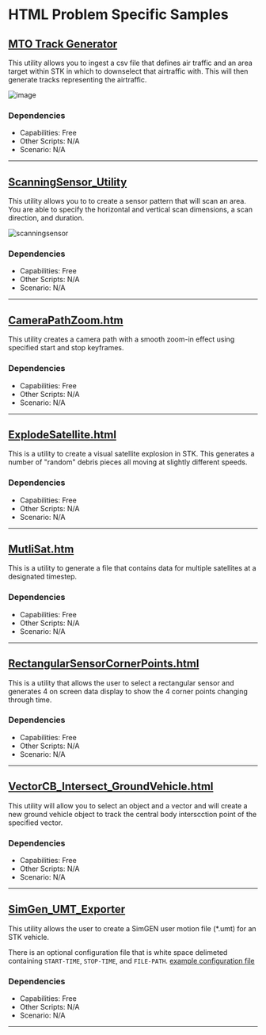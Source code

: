 # HTML Problem Specific Samples

## [MTO Track Generator](MTO%20Track%20Generator)

This utility allows you to ingest a csv file that defines air traffic and an area target within STK in which to downselect that airtraffic with.  This will then generate tracks representing the airtraffic.

![image](https://user-images.githubusercontent.com/3358750/118876978-e11b7400-b8bb-11eb-93d4-fc7ce6d9f0f9.png)

### Dependencies

* Capabilities: Free
* Other Scripts: N/A
* Scenario: N/A

---

## [ScanningSensor_Utility](ScanningSensor_Utility)

This utility allows you to to create a sensor pattern that will scan an area. You are able to specify the horizontal and vertical scan dimensions, a scan direction, and duration.

![scanningsensor](https://user-images.githubusercontent.com/43221447/163268509-deeefde0-21cf-454a-af49-a99cc9452da9.jpg)

### Dependencies

* Capabilities: Free
* Other Scripts: N/A
* Scenario: N/A

---

## [CameraPathZoom.htm](CameraPathZoom.htm)

This utility creates a camera path with a smooth zoom-in effect using specified start and stop keyframes.

### Dependencies

* Capabilities: Free
* Other Scripts: N/A
* Scenario: N/A

---

## [ExplodeSatellite.html](ExplodeSatellite.html)

This is a utility to create a visual satellite explosion in STK.  This generates a number of "random" debris pieces all moving at slightly different speeds.

### Dependencies

* Capabilities: Free
* Other Scripts: N/A
* Scenario: N/A

---

## [MutliSat.htm](MultiSat.htm)

This is a utility to generate a file that contains data for multiple satellites at a designated timestep.

### Dependencies

* Capabilities: Free
* Other Scripts: N/A
* Scenario: N/A

---

## [RectangularSensorCornerPoints.html](RectangularSensorCornerPoints.html)

This is a utility that allows the user to select a rectangular sensor and generates 4 on screen data display to show the 4 corner points changing through time.

### Dependencies

* Capabilities: Free
* Other Scripts: N/A
* Scenario: N/A

---

## [VectorCB_Intersect_GroundVehicle.html](VectorCB_Intersect_GroundVehicle.html)

This utility will allow you to select an object and a vector and will create a new ground vehicle object to track the central body interscction point of the specified vector.

### Dependencies

* Capabilities: Free
* Other Scripts: N/A
* Scenario: N/A

---

## [SimGen_UMT_Exporter](SimGen_UMT_Exporter)

This utility allows the user to create a SimGEN user motion file (*.umt) for an STK vehicle.  

There is an optional configuration file that is white space delimeted containing `START-TIME`, `STOP-TIME`, and `FILE-PATH`.  [example configuration file](SimGen_UMT_Exporter/output-config-EXAMPLE.txt)

### Dependencies

* Capabilities: Free
* Other Scripts: N/A
* Scenario: N/A

---
